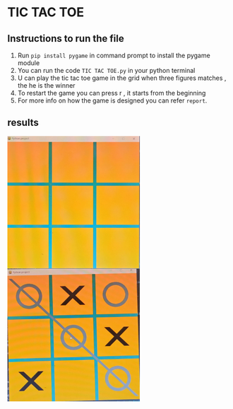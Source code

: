 # TIC TAC TOE
## Instructions to run the file
1. Run `pip install pygame` in command prompt to install the pygame
module
2. You can run the code `TIC TAC TOE.py` in your python terminal
3. U can play the tic tac toe game in the grid when three figures
matches , the he is the winner
4. To restart the game you can press r , it starts from the beginning
5. For more info on how the game is designed you can refer `report`.

## results
<a href="https://github.com/manikanthramavath/TIC-TAC-TOE/blob/main/IMAGES/"><img src="https://github.com/manikanthramavath/TIC-TAC-TOE/blob/main/IMAGES/Grid.jpeg" align="left" height="300" width="300" ></a>
<a href="https://github.com/manikanthramavath/TIC-TAC-TOE/blob/main/IMAGES/"><img src="https://github.com/manikanthramavath/TIC-TAC-TOE/blob/main/IMAGES/Game.jpeg" align="left" height="300" width="300" ></a>
